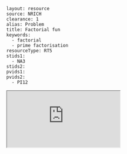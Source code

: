 ````
layout: resource
source: NRICH
clearance: 1
alias: Problem
title: Factorial fun
keywords:
  - factorial
  - prime factorisation
resourceType: RT5
stids1:
  - NA3
stids2:
pvids1:
pvids2:
  - PI12

````

<div class="row-fluid">
<iframe src="http://nrich.maths.org/1950?mobile=1" class="span12 nrich-embed"></iframe>
</div>
